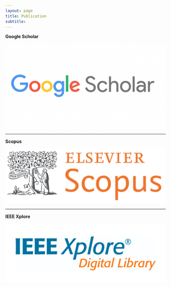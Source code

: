 ```yaml
---
layout: page
title: Publication
subtitle: 
---
```


**Google Scholar**  
[](https://scholar.google.com/citations?hl=en&user=fg0AuD8AAAAJ)  
<!-- Image: Google Scholar (140x110) -->  
![Google Scholar](/assets/img/gs.jpg)

---

**Scopus**  
[](https://www.scopus.com/authid/detail.uri?authorId=57195277220)  
<!-- Image: Scopus (140x110) -->  
![Scopus](/assets/img/sc.png)

---

**IEEE Xplore**  
[](https://ieeexplore.ieee.org/author/893347168306437)  
<!-- Image: IEEE Xplore (140x110) -->  
![IEEE Xplore](/assets/img/ieee.png)
